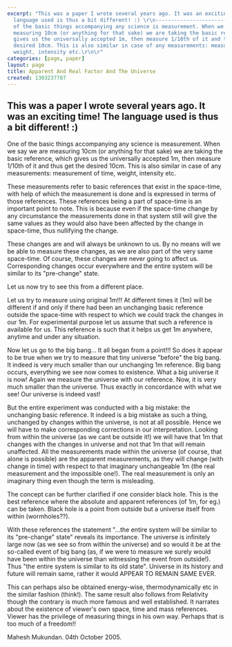 ```yaml
---
excerpt: "This was a paper I wrote several years ago. It was an exciting time! The
  language used is thus a bit different! :) \r\n-----------------------------------\r\n\r\n\r\nOne
  of the basic things accompanying any science is measurement. When we say we are
  measuring 10cm (or anything for that sake) we are taking the basic reference, which
  gives us the universally accepted 1m, then measure 1/10th of it and thus get the
  desired 10cm. This is also similar in case of any measurements: measurement of time,
  weight, intensity etc.\r\n\r"
categories: [page, paper]
layout: page
title: Apparent And Real Factor And The Universe
created: 1303237787
---
```

This was a paper I wrote several years ago. It was an exciting time! The language used is thus a bit different! :)
-----------------------------------


One of the basic things accompanying any science is measurement. When we say we are measuring 10cm (or anything for that sake) we are taking the basic reference, which gives us the universally accepted 1m, then measure 1/10th of it and thus get the desired 10cm. This is also similar in case of any measurements: measurement of time, weight, intensity etc.

These measurements refer to basic references that exist in the space-time, with help of which the measurement is done and is expressed in terms of those references. These references being a part of space-time is an important point to note. This is because even if the space-time change by any circumstance the measurements done in that system still will give the same values as they would also have been affected by the change in space-time, thus nullifying the change.

These changes are and will always be unknown to us. By no means will we be able to measure these changes, as we are also part of the very same space-time. Of course, these changes are never going to affect us. Corresponding changes occur everywhere and the entire system will be similar to its "pre-change" state.

Let us now try to see this from a different place.

Let us try to measure using original 1m!!! At different times it (1m) will be different if and only if there had been an unchanging basic reference outside the space-time with respect to which we could track the changes in our 1m. For experimental purpose let us assume that such a reference is available for us. This reference is such that it helps us get 1m anywhere, anytime and under any situation.

Now let us go to the big bang… It all began from a point!!! So does it appear to be true when we try to measure that tiny universe "before" the big bang. It indeed is very much smaller than our unchanging 1m reference. Big bang occurs, everything we see now comes to existence. What a big universe it is now! Again we measure the universe with our reference. Now, it is very much smaller than the universe. Thus exactly in concordance with what we see! Our universe is indeed vast!

But the entire experiment was conducted with a big mistake: the unchanging basic reference. It indeed is a big mistake as such a thing, unchanged by changes within the universe, is not at all possible. Hence we will have to make corresponding corrections in our interpretation. Looking from within the universe (as we cant be outside it!) we will have that 1m that changes with the changes in universe and not that 1m that will remain unaffected. All the measurements made within the universe (of course, that alone is possible) are the apparent measurements, as they will change (with change in time) with respect to that imaginary unchangeable 1m (the real measurement and the impossible one!). The real measurement is only an imaginary thing even though the term is misleading.

The concept can be further clarified if one consider black hole. This is the best reference where the absolute and apparent references (of 1m, for eg.) can be taken. Black hole is a point from outside but a universe itself from within (wormholes??).

With these references the statement "…the entire system will be similar to its "pre-change" state" reveals its importance. The universe is infinitely large now (as we see so from within the universe) and so would it be at the so-called event of big bang (as, if we were to measure we surely would have been within the universe than witnessing the event from outside!). Thus "the entire system is similar to its old state". Universe in its history and future will remain same, rather it would APPEAR TO REMAIN SAME EVER.

This can perhaps also be obtained energy-wise,  thermodynamically etc in the similar fashion (think!). The same result also follows from Relativity though the contrary is much more famous and well established. It narrates about the existence of viewer's own space, time and mass references. Viewer has the privilege of measuring things in his own way. Perhaps that is too much of a freedom!!

Mahesh Mukundan.
04th October 2005.
